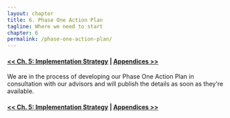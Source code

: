 ```yaml
--- 
layout: chapter
title: 6. Phase One Action Plan
tagline: Where we need to start
chapter: 6
permalink: /phase-one-action-plan/
---
```


#### [<< Ch. 5: Implementation Strategy](http://open.publicinnovation.org/chapters/implementation-strategy/) | [Appendices >>](http://open.publicinnovation.org/chapters/appendices/)

We are in the process of developing our Phase One Action Plan in consultation with our advisors and will publish the details as soon as they're available.

#### [<< Ch. 5: Implementation Strategy](http://open.publicinnovation.org/chapters/implementation-strategy/) | [Appendices >>](http://open.publicinnovation.org/chapters/appendices/)
